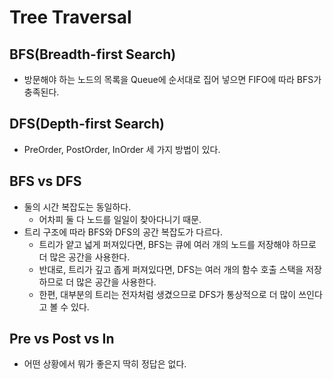 # Tree Traversal

## BFS(Breadth-first Search)

- 방문해야 하는 노드의 목록을 Queue에 순서대로 집어 넣으면 FIFO에 따라 BFS가 충족된다.

## DFS(Depth-first Search)

- PreOrder, PostOrder, InOrder 세 가지 방법이 있다.

## BFS vs DFS

- 둘의 시간 복잡도는 동일하다.
  - 어차피 둘 다 노드를 일일이 찾아다니기 때문.
- 트리 구조에 따라 BFS와 DFS의 공간 복잡도가 다르다.
  - 트리가 얕고 넓게 퍼져있다면, BFS는 큐에 여러 개의 노드를 저장해야 하므로 더 많은 공간을 사용한다.
  - 반대로, 트리가 깊고 좁게 퍼져있다면, DFS는 여러 개의 함수 호출 스택을 저장하므로 더 많은 공간을 사용한다.
  - 한편, 대부분의 트리는 전자처럼 생겼으므로 DFS가 통상적으로 더 많이 쓰인다고 볼 수 있다.

## Pre vs Post vs In

- 어떤 상황에서 뭐가 좋은지 딱히 정답은 없다.
